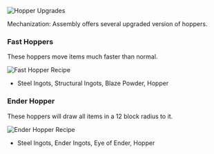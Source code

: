 ![Hopper Upgrades](https://i.imgur.com/OxpXkPi.png?1)

Mechanization: Assembly offers several upgraded version of hoppers.

### Fast Hoppers

These hoppers move items much faster than normal.

![Fast Hopper Recipe](https://i.imgur.com/xDrnUHu.png?1)
* Steel Ingots, Structural Ingots, Blaze Powder, Hopper

### Ender Hopper

These hoppers will draw all items in a 12 block radius to it.

![Ender Hopper Recipe](https://i.imgur.com/dl9cgT9.png?1)
* Steel Ingots, Ender Ingots, Eye of Ender, Hopper